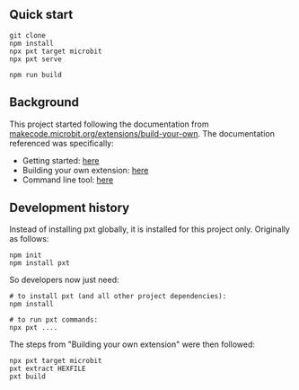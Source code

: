 
## Quick start

```
git clone
npm install
npx pxt target microbit
npx pxt serve

npm run build
```

## Background

This project started following the documentation from [makecode.microbit.org/extensions/build-your-own](https://makecode.microbit.org/extensions/build-your-own). The documentation referenced was specifically:

 * Getting started: [here](https://makecode.com/extensions/getting-started)
 * Building your own extension: [here](https://makecode.com/extensions/getting-started/vscode)
 * Command line tool: [here](https://makecode.com/cli)

## Development history

Instead of installing pxt globally, it is installed for this project only. Originally as follows:

```
npm init
npm install pxt
```

So developers now just need:

```
# to install pxt (and all other project dependencies):
npm install

# to run pxt commands:
npx pxt ....
```

The steps from "Building your own extension" were then followed:
```
npx pxt target microbit
pxt extract HEXFILE
pxt build
```
